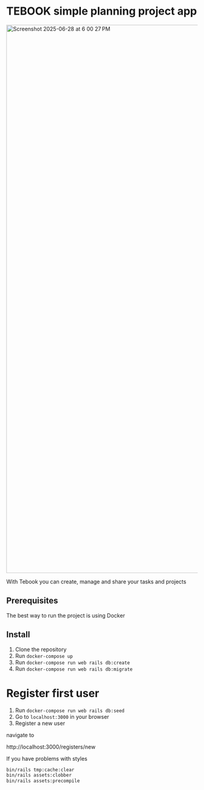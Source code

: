 # TEBOOK  simple planning project app
<img width="1440" alt="Screenshot 2025-06-28 at 6 00 27 PM" src="https://github.com/user-attachments/assets/9df1313e-7478-4a3d-9a6d-e23fc3934df9" />



With Tebook you can create, manage and share your tasks and projects

## Prerequisites

The best way to run the project is using Docker

## Install

1. Clone the repository
2. Run `docker-compose up`
3. Run `docker-compose run web rails db:create`
4. Run `docker-compose run web rails db:migrate`

# Register first user

1. Run `docker-compose run web rails db:seed`
2. Go to `localhost:3000` in your browser
3. Register a new user

navigate to 

http://localhost:3000/registers/new


If you have problems with styles

```bash
bin/rails tmp:cache:clear
bin/rails assets:clobber
bin/rails assets:precompile
```